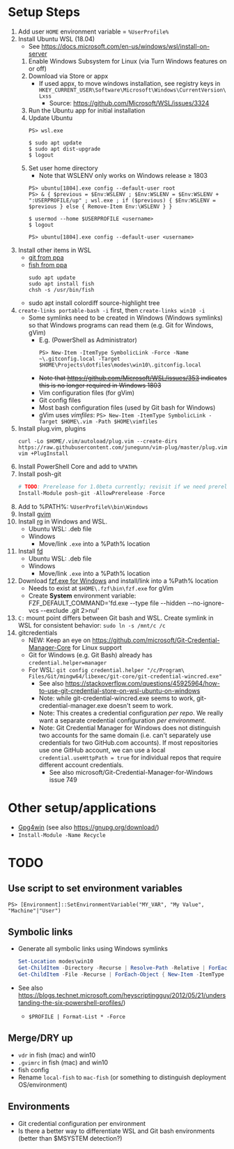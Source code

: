 # Setup Steps
1. Add user `HOME` environment variable = `%UserProfile%`
1. Install Ubuntu WSL (18.04)
	* See https://docs.microsoft.com/en-us/windows/wsl/install-on-server
	1. Enable Windows Subsystem for Linux (via Turn Windows features on or off)
	1. Download via Store or appx
		* If used appx, to move windows installation, see registry keys in `HKEY_CURRENT_USER\Software\Microsoft\Windows\CurrentVersion\Lxss`
			* Source: https://github.com/Microsoft/WSL/issues/3324
	1. Run the Ubuntu app for initial installation
	1. Update Ubuntu
		```
		PS> wsl.exe

		$ sudo apt update
		$ sudo apt dist-upgrade
		$ logout
		```
	1. Set user home directory
		* Note that WSLENV only works on Windows release ≥ 1803
		```
		PS> ubuntu[1804].exe config --default-user root
		PS> & { $previous = $Env:WSLENV ; $Env:WSLENV = $Env:WSLENV + ":USERPROFILE/up" ; wsl.exe ; if ($previous) { $Env:WSLENV = $previous } else { Remove-Item Env:\WSLENV } }

		$ usermod --home $USERPROFILE <username>
		$ logout

		PS> ubuntu[1804].exe config --default-user <username>
		```
1. Install other items in WSL
	* [git from ppa](https://launchpad.net/~git-core/+archive/ubuntu/ppa)
	* [fish from ppa](https://launchpad.net/~fish-shell)
		```
		sudo apt update
		sudo apt install fish
		chsh -s /usr/bin/fish
		```
	* sudo apt install colordiff source-highlight tree
1. `create-links portable-bash -i` first, then `create-links win10 -i`
	* Some symlinks need to be created in Windows (Windows symlinks) so that Windows programs can read them (e.g. Git for Windows, gVim)
		* E.g. (PowerShell as Administrator)
			```
			PS> New-Item -ItemType SymbolicLink -Force -Name ~\.gitconfig.local -Target $HOME\Projects\dotfiles\modes\win10\.gitconfig.local
			```
		* ~~Note that https://github.com/Microsoft/WSL/issues/353 indicates this is no longer required in Windows 1803~~
		* Vim configuration files (for gVim)
		* Git config files
		* Most bash configuration files (used by Git bash for Windows)
		* gVim uses *vimfiles*: `PS> New-Item -ItemType SymbolicLink -Target $HOME\.vim -Path $HOME\vimfiles`
1. Install plug.vim, plugins
	```
	curl -Lo $HOME/.vim/autoload/plug.vim --create-dirs https://raw.githubusercontent.com/junegunn/vim-plug/master/plug.vim
	vim +PlugInstall
	```
1. Install PowerShell Core and add to `%PATH%`
1. Install posh-git
	```PowerShell
	# TODO: Prerelease for 1.0beta currently; revisit if we need prerelease after 1.0 is stable
	Install-Module posh-git -AllowPrerelease -Force
	```
1. Add to %PATH%: `%UserProfile%\bin\Windows`
1. Install [gvim](https://www.vim.org/download.php#pc)
1. Install [rg](https://github.com/BurntSushi/ripgrep#installation) in Windows and WSL.
	* Ubuntu WSL: .deb file
	* Windows
		* Move/link `.exe` into a %Path% location
1. Install [fd](https://github.com/sharkdp/fd/releases)
	* Ubuntu WSL: .deb file
	* Windows
		* Move/link `.exe` into a %Path% location
1. Download [fzf.exe for Windows](https://github.com/junegunn/fzf-bin/releases) and install/link into a %Path% location
	* Needs to exist at `$HOME\.fzf\bin\fzf.exe` for gVim
	* Create **System** environment variable: FZF_DEFAULT_COMMAND='fd.exe --type file --hidden --no-ignore-vcs --exclude .git 2>nul'
1. `C:` mount point differs between Git bash and WSL. Create symlink in WSL for consistent behavior: `sudo ln -s /mnt/c /c`
1. gitcredentials
	* NEW: Keep an eye on https://github.com/microsoft/Git-Credential-Manager-Core for Linux support
	* Git for Windows (e.g. Git Bash) already has `credential.helper=manager`
	* For WSL: `git config credential.helper "/c/Program\ Files/Git/mingw64/libexec/git-core/git-credential-wincred.exe"`
		* See also https://stackoverflow.com/questions/45925964/how-to-use-git-credential-store-on-wsl-ubuntu-on-windows
		* Note: while git-credential-wincred.exe seems to work, git-credential-manager.exe doesn't seem to work.
		* Note: This creates a credential configuration *per repo*. We really want a separate credential configuration *per environment*.
		* Note: Git Credential Manager for Windows does not distinguish two accounts for the same domain (i.e. can't separately use credentials for two GitHub.com accounts). If most repositories use one GitHub account, we can use a local `credential.useHttpPath = true` for individual repos that require different account credentials.
			* See also microsoft/Git-Credential-Manager-for-Windows issue 749

# Other setup/applications
* [Gpg4win](https://gpg4win.org/thanks-for-download.html) (see also https://gnupg.org/download/)
* `Install-Module -Name Recycle`

# TODO

## Use script to set environment variables
```
PS> [Environment]::SetEnvironmentVariable("MY_VAR", "My Value", "Machine"|"User")
```

## Symbolic links
* Generate all symbolic links using Windows symlinks

	```PowerShell
    Set-Location modes\win10
    Get-ChildItem -Directory -Recurse | Resolve-Path -Relative | ForEach-Object { New-Item -ItemType Directory -Path (Join-Path -Path $HOME -ChildPath "temp" -AdditionalChildPath $_) | Select-Object FullName, Attributes }
    Get-ChildItem -File -Recurse | ForEach-Object { New-Item -ItemType SymbolicLink -Target $_.FullName -Path (Join-Path -Path $HOME -ChildPath "temp" -AdditionalChildPath (Resolve-Path -Relative -Path $_)) | Select-Object LinkType,Target }
	```
* See also https://blogs.technet.microsoft.com/heyscriptingguy/2012/05/21/understanding-the-six-powershell-profiles/)
	* `$PROFILE | Format-List * -Force`


## Merge/DRY up
* `vdr` in fish (mac) and win10
* `.gvimrc` in fish (mac) and win10
* fish config
* Rename `local-fish` to `mac-fish` (or something to distinguish deployment OS/environment)

## Environments
* Git credential configuration per environment
* Is there a better way to differentiate WSL and Git bash environments (better than $MSYSTEM detection?)
